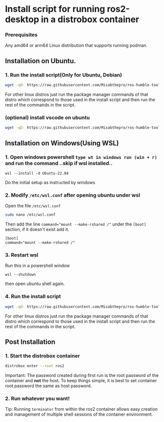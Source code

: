 # Install script for running ros2-desktop in a distrobox container

### Prerequisites
Any amd64 or arm64 Linux distribution that supports running podman.

## Installation on Ubuntu.
### 1. Run the install script(Only for Ubuntu, Debian)
```sh
wget -qO- https://raw.githubusercontent.com/Misabthepro/ros-humble-toolbox/main/install | sh
```
For other linux distros just run the package manager commands of that distro which correspond to those used in the install script and then run the rest of the commands in the script.

### (optional) install vscode on ubuntu
```sh
wget -qO- https://raw.githubusercontent.com/Misabthepro/ros-humble-toolbox/main/code | sh
```

## Installation on Windows(Using WSL)
### 1. Open windows powershell `type wt in windows run (win + r)` and run the command  ..skip if wsl installed..
```
wsl --install -d Ubuntu-22.04
```
Do the initial setup as instructed by windows

### 2. Modify `/etc/wsl.conf` after opening ubuntu under wsl
Open the file `/etc/wsl.conf`
```sh
sudo nano /etc/wsl.conf
```

Then add the line `command="mount --make-rshared /"` under the `[boot]` section, if it doesn't exist add it.
```
[boot]
command="mount --make-rshared /"
```
### 3. Restart wsl
Run this in a powershell window
```
wsl --shutdown
```
then open ubuntu shell again.

### 4. Run the install script
```sh
wget -qO- https://raw.githubusercontent.com/Misabthepro/ros-humble-toolbox/main/install | sh
```
For other linux distros just run the package manager commands of that distro which correspond to those used in the install script and then run the rest of the commands in the script.

## Post Installation
### 1. Start the distrobox container
```sh
distrobox enter --root ros2
```
Important: The password created during first run is the root password of the container and **not** the host. To keep things simple, it is best to set container root password the same as host password.

### 2. Run whatever you want!
Tip: Running `terminator` from within the ros2 container allows easy creation and management of multiple shell sessions of the container environment.
